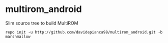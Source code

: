 # multirom_android
Slim source tree to build MultiROM

    repo init -u http://github.com/davidepianca98/multirom_android.git -b marshmallow
